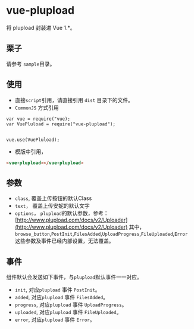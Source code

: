 # vue-plupload

将 plupload 封装进 Vue 1.*。

## 栗子

请参考 `sample`目录。


## 使用

- 直接`script`引用，请直接引用 `dist` 目录下的文件。
- `CommonJS` 方式引用
```JS
var vue = require("vue);
var VuePluload = require("vue-plupload");


vue.use(VuePluload);
```
- 模版中引用，
```HTML
<vue-plupload></vue-plupload>
```

## 参数

- `class`, 覆盖上传按钮的默认Class
- `text`， 覆盖上传安妮的默认文字
- `options`， `plupload`的默认参数，参考：[http://www.plupload.com/docs/v2/Uploader](http://www.plupload.com/docs/v2/Uploader)
其中，`browse_button`,`PostInit`,`FilesAdded`,`UploadProgress`,`FileUploaded`,`Error` 这些参数及事件已经内部设置，无法覆盖。

## 事件

组件默认会发送如下事件，与`plupload`默认事件一一对应。
- `init`, 对应`plupload` 事件 `PostInit`。
- `added`, 对应`plupload` 事件 `FilesAdded`。
- `progress`, 对应`plupload` 事件 `UploadProgress`。
- `uploaded`, 对应`plupload` 事件 `FileUploaded`。
- `error`, 对应`plupload` 事件 `Error`。